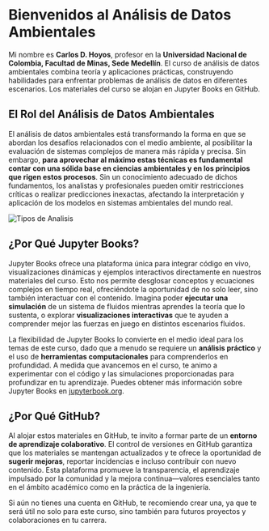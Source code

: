 # Bienvenidos al Análisis de Datos Ambientales

Mi nombre es **Carlos D. Hoyos**, profesor en la **Universidad Nacional de Colombia, Facultad de Minas, Sede Medellín**. El curso de análisis de datos ambientales combina teoría y aplicaciones prácticas, construyendo habilidades para enfrentar problemas de análisis de datos en diferentes escenarios. Los materiales del curso se alojan en Jupyter Books en GitHub.

## El Rol del Análisis de Datos Ambientales

El análisis de datos ambientales está transformando la forma en que se abordan los desafíos relacionados con el medio ambiente, al posibilitar la evaluación de sistemas complejos de manera más rápida y precisa. Sin embargo, **para aprovechar al máximo estas técnicas es fundamental contar con una sólida base en ciencias ambientales y en los principios que rigen estos procesos**. Sin un conocimiento adecuado de dichos fundamentos, los analistas y profesionales pueden omitir restricciones críticas o realizar predicciones inexactas, afectando la interpretación y aplicación de los modelos en sistemas ambientales del mundo real.


![Tipos de Analisis](figuras/tipos_de_analisis.png  "Figura intro")

## ¿Por Qué Jupyter Books?

Jupyter Books ofrece una plataforma única para integrar código en vivo, visualizaciones dinámicas y ejemplos interactivos directamente en nuestros materiales del curso. Esto nos permite desglosar conceptos y ecuaciones complejos en tiempo real, ofreciéndote la oportunidad de no solo leer, sino también interactuar con el contenido. Imagina poder **ejecutar una simulación** de un sistema de fluidos mientras aprendes la teoría que lo sustenta, o explorar **visualizaciones interactivas** que te ayuden a comprender mejor las fuerzas en juego en distintos escenarios fluidos.

La flexibilidad de Jupyter Books lo convierte en el medio ideal para los temas de este curso, dado que a menudo se requiere un **análisis práctico** y el uso de **herramientas computacionales** para comprenderlos en profundidad. A medida que avancemos en el curso, te animo a experimentar con el código y las simulaciones proporcionadas para profundizar en tu aprendizaje. Puedes obtener más información sobre Jupyter Books en [jupyterbook.org](https://jupyterbook.org).

## ¿Por Qué GitHub?

Al alojar estos materiales en GitHub, te invito a formar parte de un **entorno de aprendizaje colaborativo**. El control de versiones en GitHub garantiza que los materiales se mantengan actualizados y te ofrece la oportunidad de **sugerir mejoras**, reportar incidencias e incluso contribuir con nuevo contenido. Esta plataforma promueve la transparencia, el aprendizaje impulsado por la comunidad y la mejora continua—valores esenciales tanto en el ámbito académico como en la práctica de la ingeniería.

Si aún no tienes una cuenta en GitHub, te recomiendo crear una, ya que te será útil no solo para este curso, sino también para futuros proyectos y colaboraciones en tu carrera.


```{tableofcontents}
